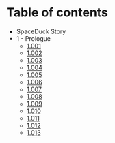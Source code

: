 # Table of contents

* SpaceDuck Story
* 1 - Prologue
  * [1.001](untitled/1.01.md)
  * [1.002](untitled/debut-histoire.md)
  * [1.003](untitled/1.003.md)
  * [1.004](untitled/1.004.md)
  * [1.005](untitled/1.005.md)
  * [1.006](untitled/1.006.md)
  * [1.007](untitled/1.007.md)
  * [1.008](untitled/1.008.md)
  * [1.009](untitled/1.009.md)
  * [1.010](untitled/1.010.md)
  * [1.011](untitled/1.011.md)
  * [1.012](untitled/1.012.md)
  * [1.013](untitled/untitled-1.md)

